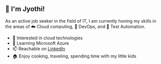 ## :wave: I'm Jyothi! 

As an active job seeker in the field of IT, I am currently honing my skills in the areas of ☁️ Cloud computing, 🚀 DevOps, and 🤖 Test Automation.

- 👀 Interested in cloud technologies
- 🌱 Learning Microsoft Azure
- 📫 Reachable on [LinkedIn](linkedin.com/in/jyothi-chennur-ba8b51128)
- 🏠 Enjoy cooking, traveling, spending time with my little kids

<!---
jyothi-chennur/jyothi-chennur is a ✨ special ✨ repository because its `README.md` (this file) appears on your GitHub profile.
You can click the Preview link to take a look at your changes.
--->
